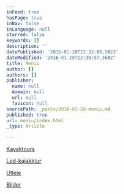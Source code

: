 ```yaml
---
inFeed: true
hasPage: true
inNav: false
inLanguage: null
starred: false
keywords: []
description: ''
datePublished: '2016-01-28T22:32:09.502Z'
dateModified: '2016-01-28T22:30:57.368Z'
title: Meniu
author: []
authors: []
publisher:
  name: null
  domain: null
  url: null
  favicon: null
sourcePath: _posts/2016-01-28-meniu.md
published: true
url: meniu/index.html
_type: Article

---
```

[Kayaktours][0]

[Led-kajakktur][1]

[Utleie][2]

[Bilder][3]

[0]: https://thegrid.ai/trondheimkajakk/kajakkturer/
[1]: https://thegrid.ai/trondheimkajakk/led-kajakktur/
[2]: https://thegrid.ai/trondheimkajakk/utleie/
[3]: https://thegrid.ai/trondheimkajakk/faq/